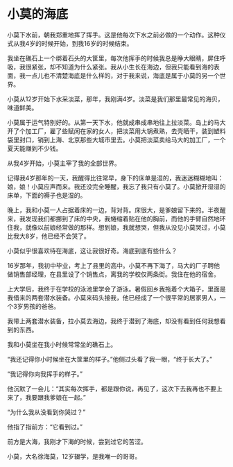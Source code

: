 # 小莫的海底

小莫下水前，朝我郑重地挥了挥手。这是他每次下水之前必做的一个动作。这种仪式从我4岁的时候开始，到我16岁的时候结束。 

我坐在礁石上一个绑着石头的大筐里，每次他挥手的时候我总是睁大眼睛，屏住呼吸，我很紧张，却不知道为什么紧张。我从小生长在海边，但我只能看到海的表面，我一点儿也不清楚海底是什么样的，对于我来说，海底是属于小莫的另一个世界。 

小莫从12岁开始下水采淡菜，那年，我刚满4岁。淡菜是我们那里最常见的海贝，味道鲜美。 

小莫属于运气特别好的。从第一天下水，他就成串成串地往上拉淡菜。岛上的马大开了个加工厂，雇了些赋闲在家的女人，把淡菜用大锅煮熟，去壳晒干，装到塑料袋里封口，销到上海、北京那些大城市里去。小莫把淡菜卖给马大的加工厂，一个夏天能赚到不少钱。 

从我4岁开始，小莫主宰了我的全部世界。 

记得我4岁那年的一天，我醒得比往常早，身下的床单是湿的，我迷迷糊糊地叫：娘，娘！小莫应声而来。我还没完全睡醒，我忘了我只有小莫了。小莫掀开湿湿的床单，下面的褥子也是湿的。 

晚上，我和小莫一人占据着床的一边，背对背。床很大，是爹娘留下来的。半夜醒来，我发现我们都挪到了床的中央，我蜷缩着贴在他的胸前，而他的手臂自然地环住我，就像以前娘经常做的那样。想到娘，我就想哭，但我从没见小莫哭过，小莫比我大8岁，他已经不会哭了。 

小莫似乎很喜欢待在海底，这让我很好奇。海底到底有些什么？ 

16岁那年，我初中毕业，考上了县里的高中。小莫不再下海了，马大的厂子聘他做销售部经理，在县里设了个销售点，离我的学校仅两条街。我住在他的宿舍。 

上大学后，我终于在学校的泳池里学会了游泳。暑假回乡我拖着个大箱子，里面是我借来的两套潜水装备。小莫来码头接我，他已经成了一个很平常的居家男人，一个3岁男孩的爸爸。 

我带上两套潜水装备，拉小莫去海边，我终于潜到了海底，却没有看到任何我想看到的东西。 

我和小莫坐在我小时候常常坐的礁石上。 

“我还记得你小时候坐在大筐里的样子。”他侧过头看了我一眼，“终于长大了。” 

“我记得你向我挥手的样子。” 

他沉默了一会儿：“其实每次挥手，都是跟你说，再见了，这次下去我再也不要上来了，我要跟我爹娘在一起。” 

“为什么我从没看到你哭过？” 

他指了指前方：“它看到过。” 

前方是大海，我刚才下海的时候，尝到过它的苦涩。 

小莫，大名徐海莫，12岁辍学，是我唯一的哥哥。